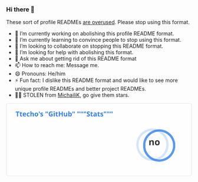 ### Hi there 👋

These sort of profile READMEs [are overused](https://github.com/topics/github-config?o=desc&s=updated). Please stop using this format.

- 🔭 I’m currently working on abolishing this profile README format.
- 🌱 I’m currently learning to convince people to stop using this format.
- 👯 I’m looking to collaborate on stopping this README format.
- 🤔 I’m looking for help with abolishing this format.
- 💬 Ask me about getting rid of this README format
- 📫 How to reach me: Message me.
- 😄 Pronouns: He/him
- ⚡ Fun fact: I dislike this README format and would like to see more unique profile READMEs and better project READMEs.
- 🏴‍☠ STOLEN from [MichailiK](https://github.com/MichailiK), go give them stars.

![Totally real GitHub stats](stats.svg)
